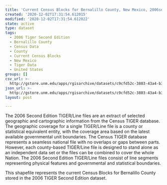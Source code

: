 ```yaml
---
title: 'Current Census Blocks for Bernalillo County, New Mexico, 2006se TIGER'
created: '2020-12-02T17:31:54.612015'
modified: '2020-12-02T17:31:54.612022'
state: active
type: dataset
tags:
  - 2006 Tiger Second Edition
  - Bernalillo County
  - Census Data
  - County
  - Current Census Blocks
  - New Mexico
  - Tiger Data
  - United States
groups: []
csv_url: >-
  http://gstore.unm.edu/apps/rgisarchive/datasets/c9cfd52c-3803-43a4-b3ca-7ef939a2ac74/tgr2006se_bern_blkcu.derived.csv
json_url: >-
  http://gstore.unm.edu/apps/rgisarchive/datasets/c9cfd52c-3803-43a4-b3ca-7ef939a2ac74/tgr2006se_bern_blkcu.derived.json
layout: post

---
```

The 2006 Second Edition TIGER/Line files are an extract of selected geographic and cartographic information from the Census TIGER database.  The geographic coverage for a single TIGER/Line file is a county or statistical equivalent entity, with the coverage area based on the latest available governmental unit boundaries. The Census TIGER database represents a seamless national file with no overlaps or gaps between parts.  However, each county-based TIGER/Line file is designed to stand alone as an independent data set or the files can be combined to cover the whole Nation.  The 2006 Second Edition  TIGER/Line files consist of line segments representing physical features and governmental and statistical boundaries.  

This shapefile represents the current Census Blocks for Bernalillo County stored in the 2006 TIGER Second Edition dataset.
